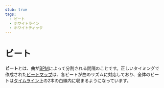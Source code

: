 ```yaml
---
stub: true
tags:
  - ビート
  - ホワイトライン
  - ホワイトティック
---
```


# ビート

**ビート**とは、曲が[BPM](/wiki/Beatmapping/Beats_per_minute)によって分割される間隔のことです。正しいタイミングで作成された[ビートマップ](/wiki/Beatmap)は、各ビートが曲のリズムに対応しており、全体のビートは[タイムライン](/wiki/Beatmap_Editor/Timelines)上の2本の白線内に収まるようになっています。
